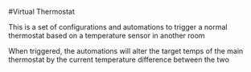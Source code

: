 #Virtual Thermostat

This is a set of configurations and automations to trigger a normal thermostat based on a temperature sensor in another room

When triggered, the automations will alter the target temps of the main thermostat by the current temperature difference between the two
